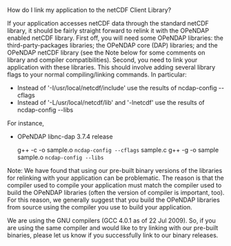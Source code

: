 How do I link my application to the netCDF Client Library?

If your application accesses netCDF data through the standard netCDF library, it should be fairly straight forward to relink it with the OPeNDAP enabled netCDF library. First off, you will need some OPeNDAP libraries: the third-party-packages libraries; the OPeNDAP core (DAP) libraries; and the OPeNDAP netCDF library (see the Note below for some comments on library and compiler compatibilities). Second, you need to link your application with these libraries. This should involve adding several library flags to your normal compiling/linking commands. In particular:

* Instead of '-I/usr/local/netcdf/include' use the results of ncdap-config --cflags
* Instead of '-L/usr/local/netcdf/lib' and '-lnetcdf' use the results of ncdap-config --libs

For instance,

* OPeNDAP libnc-dap 3.7.4 release

    g++ -c -o sample.o `ncdap-config --cflags` sample.c 
    g++ -g -o sample sample.o `ncdap-config --libs` 	 

Note: We have found that using our pre-built binary versions of the libraries for relinking with your application can be problematic. The reason is that the compiler used to compile your application must match the compiler used to build the OPeNDAP libraries (often the version of compiler is important, too). For this reason, we generally suggest that you build the OPeNDAP libraries from source using the compiler you use to build your application.

We are using the GNU compilers (GCC 4.0.1 as of 22 Jul 2009). So, if you are using the same compiler and would like to try linking with our pre-built binaries, please let us know if you successfully link to our binary releases.